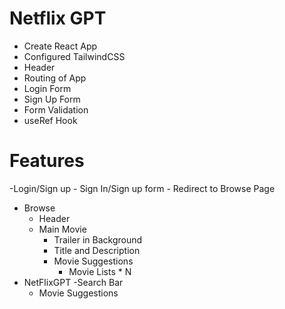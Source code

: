 # Netflix GPT

- Create React App
- Configured TailwindCSS
- Header
- Routing of App
- Login Form
- Sign Up Form
- Form Validation
- useRef Hook

# Features

-Login/Sign up 
    - Sign In/Sign up form 
    - Redirect to Browse Page

- Browse
  - Header
  - Main Movie
    - Trailer in Background
    - Title and Description
    - Movie Suggestions
      - Movie Lists \* N
- NetFlixGPT
  -Search Bar
  - Movie Suggestions
